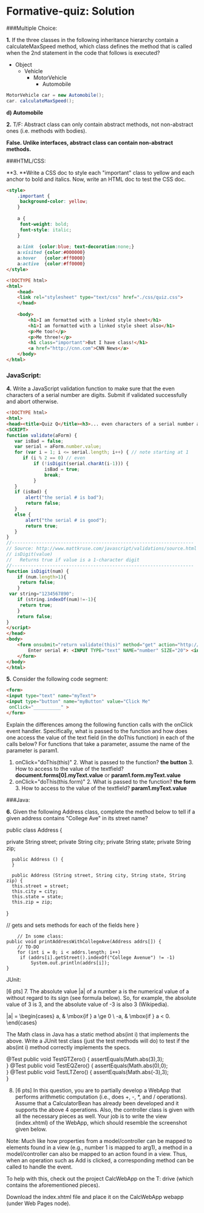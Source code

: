 # Formative-quiz: Solution

###Multiple Choice:

**1.** If the three classes in the following inheritance hierarchy contain a calculateMaxSpeed method, which class defines the method that is called when the 2nd statement in the code that follows is executed?

* Object
    * Vehicle
        * MotorVehicle
            * Automobile

```java 
MotorVehicle car = new Automobile();
car. calculateMaxSpeed();
```
__d) Automobile__

**2.** T/F: Abstract class can only contain abstract methods, not non-abstract ones (i.e. methods with bodies).

**False. Unlike interfaces, abstract class can contain non-abstract methods.**

###HTML/CSS:

**3. **Write a CSS doc to style each "important" class to yellow and each anchor to bold and italics. Now, write an HTML doc to test the CSS doc. 
```html
<style>
    .important {
     background-color: yellow;
    }
    
    a {
     font-weight: bold;
     font-style: italic;
    }
    
    a:link  {color:blue; text-decoration:none;}
    a:visited {color:#000000}
    a:hover   {color:#ff0000}
    a:active  {color:#ff0000}
</style>

<!DOCTYPE html>
<html>
    <head>
    <link rel="stylesheet" type="text/css" href="./css/quiz.css">
    </head>
    
    <body>
        <h1>I am formatted with a linked style sheet</h1>
        <h1>I am formatted with a linked style sheet also</h1>
        <p>Me too!</p>
        <p>Me three!</p>
        <h1 class="important">But I have class!</h1>
        <a href="http://cnn.com">CNN News</a>
    </body>
</html>
```
### JavaScript:

**4.** Write a JavaScript validation function to make sure that the even characters of a serial number are digits. Submit if validated successfully and abort otherwise.

```html
<!DOCTYPE html>
<html>
<head><title>Quiz Q</title><h3>... even characters of a serial number are digits ... </h3>
<SCRIPT>
function validate(aForm) {
   var isBad = false;
   var serial = aForm.number.value;
   for (var i = 1; i <= serial.length; i++) { // note starting at 1
      if (i % 2 == 0) // even
          if (!isDigit(serial.charAt(i-1))) {
              isBad = true; 
              break;
          }
   }
   if (isBad) { 
       alert("the serial # is bad");
       return false;
   }
   else {
       alert("the serial # is good");
       return true;
   }
}
//-------------------------------------------------------------------
// Source: http://www.mattkruse.com/javascript/validations/source.html
// isDigit(value)
//   Returns true if value is a 1-character digit
//-------------------------------------------------------------------
function isDigit(num) {
    if (num.length>1){
     return false;
    }
 var string="1234567890";
    if (string.indexOf(num)!=-1){
     return true;
    }
    return false;
}
</script>
</head>
<body>
    <form onsubmit="return validate(this)" method="get" action="http://was6.itk.ilstu.edu:9080/itk/EchoAll"><BR>
        Enter serial #: <INPUT TYPE="text" NAME="number" SIZE="20"> <input type="submit"> 
    </form>
</body>
</html>
```

**5.** Consider the following code segment:
```html
<form>
<input type="text" name="myText">
<input type="button" name="myButton" value="Click Me" 
 onClick="__________" >
</form>
```

Explain the differences among the following function calls with the onClick event handler. Specifically, what is passed to the function and how does one access the value of the text field (in the doThis function) in each of the calls below? For functions that take a parameter, assume the name of the parameter is param1.
1. onClick="doThis(this)"
    2. What is passed to the function? __the button__
    3. How to access to the value of the textfield?__document.forms[0].myText.value__ or __param1.form.myText.value__
2. onClick="doThis(this.form)"
    2. What is passed to the function? __the form__
    3. How to access to the value of the textfield? __param1.myText.value__

###Java:

**6.** Given the following Address class, complete the method below to tell if a given address contains "College Ave" in its street name?

public class Address {
  
   private String street;
   private String city;
   private String state;
   private String zip;
 
      public Address () {
      }

      public Address (String street, String city, String state, String zip) {
      this.street = street;
      this.city = city;
      this.state = state;
      this.zip = zip;
   }
 
   // gets and sets methods for each of the fields here
}
        
        // In some class:
    public void printAddressWithCollegeAve(Address addrs[]) {
        // TO-DO
        for (int i = 0; i < addrs.length; i++)
         if (addrs[i].getStreet().indexOf("College Avenue") != -1)
             System.out.println(addrs[i]);
    }

JUnit:

[6 pts] 7. The absolute value |a| of a number a is the numerical value of a without regard to its sign (see formula below). So, for example, the absolute value of 3 is 3, and the absolute value of -3 is also 3 (Wikipedia).
 
|a| = \begin{cases} a, & \mbox{if }  a \ge 0  \\ -a,  & \mbox{if } a < 0. \end{cases} 

The Math class in Java has a static method abs(int i) that implements the above. Write a JUnit test class (just the test methods will do) to test if the abs(int i) method correctly implements the specs.

@Test
public void TestGTZero() {
    assertEquals(Math.abs(3),3);  
}
@Test
public void TestEQZero() {
    assertEquals(Math.abs(0),0);  
}
@Test
public void TestLTZero() {
    assertEquals(Math.abs(-3),3);  
}

8. [6 pts] In this question, you are to partially develop a WebApp that performs arithmetic computation (i.e., does +, -, *, and / operations). Assume that a CalculatorBean has already been developed and it supports the above 4 operations. Also, the controller class is given with all the necessary pieces as well. Your job is to write the view (index.xhtml) of the WebApp, which should resemble the screenshot given below. 

Note: Much like how properties from a model/controller can be mapped to elements found in a view (e.g., number 1 is mapped to arg1), a method in a model/controller can also be mapped to an action found in a view. Thus, when an operation such as Add is clicked, a corresponding method can be called to handle the event.

To help with this, check out the project CalcWebApp on the T: drive (which contains the aforementioned pieces).


Download the index.xhtml file and place it on the CalcWebApp webapp (under Web Pages node).